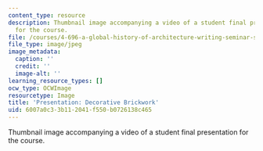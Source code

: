 ```yaml
---
content_type: resource
description: Thumbnail image accompanying a video of a student final presentation
  for the course.
file: /courses/4-696-a-global-history-of-architecture-writing-seminar-spring-2008/6007a0c33b112041f550b0726138c465_1.jpg
file_type: image/jpeg
image_metadata:
  caption: ''
  credit: ''
  image-alt: ''
learning_resource_types: []
ocw_type: OCWImage
resourcetype: Image
title: 'Presentation: Decorative Brickwork'
uid: 6007a0c3-3b11-2041-f550-b0726138c465
---
```

Thumbnail image accompanying a video of a student final presentation for the course.

